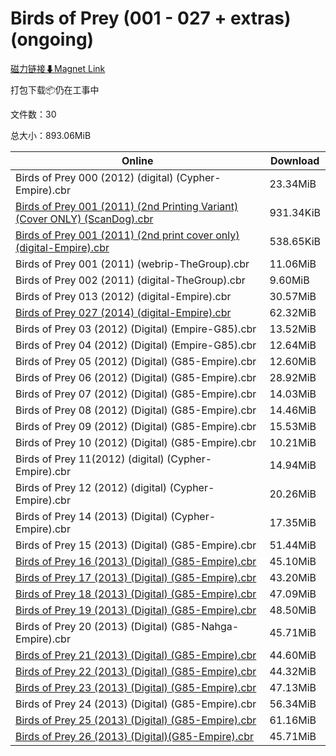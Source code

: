 # Birds of Prey (001 - 027 + extras) (ongoing)

[磁力链接⬇Magnet Link](magnet:?xt=urn:btih:4cbdbecb909cd52cc8f42caa5578cf9eb15c5ff0&dn=Birds%20of%20Prey%20%28001%20-%20027%20%2B%20extras%29%20%28ongoing%29)

打包下载📦仍在工事中

文件数：30

总大小：893.06MiB

Online | Download
--- | ---
Birds of Prey 000 (2012) (digital) (Cypher-Empire).cbr | 23.34MiB
[Birds of Prey 001 (2011) (2nd Printing Variant) (Cover ONLY) (ScanDog).cbr](https://github.com/alicewish/markdown/blob/master/comic/Birds-of-Prey-001-2011-2nd-Printing-Variant-Cover-ONLY-ScanDog-cbr.md) | 931.34KiB
[Birds of Prey 001 (2011) (2nd print cover only) (digital-Empire).cbr](https://github.com/alicewish/markdown/blob/master/comic/Birds-of-Prey-001-2011-2nd-print-cover-only-digital-Empire-cbr.md) | 538.65KiB
Birds of Prey 001 (2011) (webrip-TheGroup).cbr | 11.06MiB
Birds of Prey 002 (2011) (digital-TheGroup).cbr | 9.60MiB
Birds of Prey 013 (2012) (digital-Empire).cbr | 30.57MiB
[Birds of Prey 027 (2014) (digital-Empire).cbr](https://github.com/alicewish/markdown/blob/master/comic/Birds-of-Prey-027-2014-digital-Empire-cbr.md) | 62.32MiB
Birds of Prey 03 (2012) (Digital) (Empire-G85).cbr | 13.52MiB
Birds of Prey 04 (2012) (Digital) (Empire-G85).cbr | 12.64MiB
Birds of Prey 05 (2012) (Digital) (G85-Empire).cbr | 12.60MiB
Birds of Prey 06 (2012) (Digital) (G85-Empire).cbr | 28.92MiB
Birds of Prey 07 (2012) (Digital) (G85-Empire).cbr | 14.03MiB
Birds of Prey 08 (2012) (Digital) (G85-Empire).cbr | 14.46MiB
Birds of Prey 09 (2012) (Digital) (G85-Empire).cbr | 15.53MiB
Birds of Prey 10 (2012) (Digital) (G85-Empire).cbr | 10.21MiB
Birds of Prey 11(2012) (digital) (Cypher-Empire).cbr | 14.94MiB
Birds of Prey 12 (2012) (digital) (Cypher-Empire).cbr | 20.26MiB
Birds of Prey 14 (2013) (Digital) (Cypher-Empire).cbr | 17.35MiB
Birds of Prey 15 (2013) (Digital) (G85-Empire).cbr | 51.44MiB
[Birds of Prey 16 (2013) (Digital) (G85-Empire).cbr](https://github.com/alicewish/markdown/blob/master/comic/Birds-of-Prey-16-2013-Digital-G85-Empire-cbr.md) | 45.10MiB
[Birds of Prey 17 (2013) (Digital) (G85-Empire).cbr](https://github.com/alicewish/markdown/blob/master/comic/Birds-of-Prey-17-2013-Digital-G85-Empire-cbr.md) | 43.20MiB
[Birds of Prey 18 (2013) (Digital) (G85-Empire).cbr](https://github.com/alicewish/markdown/blob/master/comic/Birds-of-Prey-18-2013-Digital-G85-Empire-cbr.md) | 47.09MiB
[Birds of Prey 19 (2013) (Digital) (G85-Empire).cbr](https://github.com/alicewish/markdown/blob/master/comic/Birds-of-Prey-19-2013-Digital-G85-Empire-cbr.md) | 48.50MiB
Birds of Prey 20 (2013) (Digital) (G85-Nahga-Empire).cbr | 45.71MiB
[Birds of Prey 21 (2013) (Digital) (G85-Empire).cbr](https://github.com/alicewish/markdown/blob/master/comic/Birds-of-Prey-21-2013-Digital-G85-Empire-cbr.md) | 44.60MiB
[Birds of Prey 22 (2013) (Digital) (G85-Empire).cbr](https://github.com/alicewish/markdown/blob/master/comic/Birds-of-Prey-22-2013-Digital-G85-Empire-cbr.md) | 44.32MiB
[Birds of Prey 23 (2013) (Digital) (G85-Empire).cbr](https://github.com/alicewish/markdown/blob/master/comic/Birds-of-Prey-23-2013-Digital-G85-Empire-cbr.md) | 47.13MiB
Birds of Prey 24 (2013) (Digital) (G85-Empire).cbr | 56.34MiB
[Birds of Prey 25 (2013) (Digital) (G85-Empire).cbr](https://github.com/alicewish/markdown/blob/master/comic/Birds-of-Prey-25-2013-Digital-G85-Empire-cbr.md) | 61.16MiB
[Birds of Prey 26 (2013) (Digital)(G85-Empire).cbr](https://github.com/alicewish/markdown/blob/master/comic/Birds-of-Prey-26-2013-Digital-G85-Empire-cbr.md) | 45.71MiB